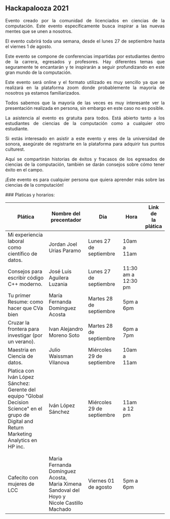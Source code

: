 ## Hackapalooza 2021
<p>
<div style="text-align: justify"> 
Evento creado por la comunidad de licenciados en ciencias de la computación. Este evento específicamente busca inspirar a las nuevas mentes que se unen a nosotros.
</div>
</p>
<p>
<div style="text-align: justify"> 
El evento cubrirá toda una semana, desde el lunes 27 de septiembre hasta el viernes 1 de agosto.
</div>
</p>
<p>
<div style="text-align: justify"> 
Este evento se compone de conferencias impartidas por estudiantes dentro de la carrera, egresados y profesores. Hay diferentes temas que seguramente te encantarán y te inspirarán a seguir profundizando en este gran mundo de la computación.
</div>
</p>
<p>
<div style="text-align: justify"> 
Este evento será online y el formato utilizado es muy sencillo ya que se realizará en la plataforma zoom donde probablemente la mayoría de nosotros ya estamos familiarizados.
</div>
</p>
<p>
<div style="text-align: justify"> 
Todos sabemos que la mayoría de las veces es muy interesante ver la presentación realizada en persona, sin embargo en este caso no es posible.
</div>
</p>
<p>
<div style="text-align: justify"> 
La asistencia al evento es gratuita para todos. Está abierto tanto a los estudiantes de ciencias de la computación como a cualquier otro estudiante.
</div>
</p>
<p>
<div style="text-align: justify"> 
Si estás interesado en asistir a este evento y eres de la universidad de sonora, asegúrate de registrarte en la plataforma para adquirir tus puntos culturest.
</div>
</p>
<p>
<div style="text-align: justify"> 
Aquí se compartirán historias de éxitos y fracasos de los egresados de ciencias de la computación, también se darán consejos sobre cómo tener éxito en el campo.
</div>
</p>
<p>
<div style="text-align: justify"> 
¡Este evento es para cualquier persona que quiera aprender más sobre las ciencias de la computación!
</div>
</p>
### Platicas y horarios:

| Plática                                                                                                                                              	| Nombre del<br>precentador                                                                       	| Dia                        	| Hora                	| Link de<br>la plática 	|
|------------------------------------------------------------------------------------------------------------------------------------------------------	|-------------------------------------------------------------------------------------------------	|----------------------------	|---------------------	|-----------------------	|
| Mi experiencia laboral<br>como científico de datos.                                                                                                  	| Jordan Joel Urias Paramo                                                                        	| Lunes 27 de septiembre     	| 10am a 11am         	|                       	|
| Consejos para escribir código C++ moderno.                                                                                                           	| José Luis Aguilera   Luzania                                                                    	| Lunes 27 de septiembre     	| 11:30 am a 12:30 pm 	|                       	|
| Tu primer Resume: como hacer que CVa bien                                                                                                            	| María Fernanda Dominguez Acosta                                                                 	| Martes 28 de septiembre    	| 5pm a 6pm           	|                       	|
| Cruzar la frontera para investigar (por un verano).                                                                                                  	| Ivan Alejandro Moreno Soto                                                                      	| Martes 28 de septiembre    	| 6pm a 7pm           	|                       	|
| Maestria en Ciencia de datos.                                                                                                                        	| Julio Waissman Vilanova                                                                         	| Miércoles 29 de septiembre 	| 10am a 11am         	|                       	|
| Platica con Iván López Sánchez:<br>Gerente del equipo "Global Decision Science" en el grupo de <br>Digital and Return Marketing Analytics en HP inc. 	| Iván López Sánchez                                                                              	| Miércoles 29 de septiembre 	| 11am a 12 pm        	|                       	|
|                                                                                                                                                      	|                                                                                                 	|                            	|                     	|                       	|
|                                                                                                                                                      	|                                                                                                 	|                            	|                     	|                       	|
| Cafecito con mujeres de LCC                                                                                                                          	| Maria Fernanda Domínguez Acosta,<br>Maria Ximena Sandoval del Hoyo y<br>Nicole Castillo Machado 	| Viernes 01 de agosto       	| 5pm a 6pm           	|                       	|

